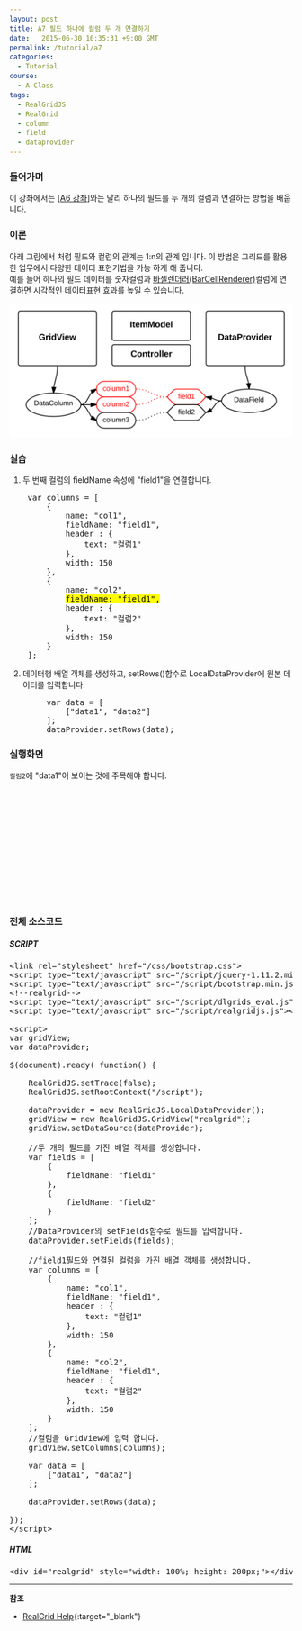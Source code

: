 ```yaml
---
layout: post
title: A7 필드 하나에 컬럼 두 개 연결하기
date:   2015-06-30 10:35:31 +9:00 GMT
permalink: /tutorial/a7
categories:
  - Tutorial
course:
  - A-Class
tags: 
  - RealGridJS
  - RealGrid
  - column
  - field
  - dataprovider
---
```


<script type="text/javascript" src="/script/dlgrids_eval.js"></script>
<script type="text/javascript" src="/script/realgridjs.js"></script>

<script>
var gridView;
var dataProvider;
    
$(document).ready( function() {

    RealGridJS.setTrace(false);
    RealGridJS.setRootContext("/script");
    
    dataProvider = new RealGridJS.LocalDataProvider();
    gridView = new RealGridJS.GridView("realgrid");
    gridView.setDataSource(dataProvider);
    
    //두 개의 필드를 가진 배열 객체를 생성합니다.
    var fields = [
        {
            fieldName: "field1"
        },
        {
            fieldName: "field2"
        }
    ];
    //DataProvider의 setFields함수로 필드를 입력합니다.
    dataProvider.setFields(fields);

    //field1필드와 연결된 컬럼을 가진 배열 객체를 생성합니다.
    var columns = [
        {
            name: "col1",
            fieldName: "field1",
            header : {
                text: "컬럼1"
            },
            width: 150
        },
        {
            name: "col2",
            fieldName: "field1",
            header : {
                text: "컬럼2"
            },
            width: 150
        }
    ];
    //컬럼을 GridView에 입력 합니다.
    gridView.setColumns(columns);

    var data = [
        ["data1", "data2"]
    ];

    dataProvider.setRows(data);

});
</script>

### 들어가며

이 강좌에서는 \[[A6 강좌](/tutorial/a6)\]와는 달리 하나의 필드를 두 개의 컬럼과 연결하는 방법을 배웁니다.

### 이론

아래 그림에서 처럼 필드와 컬럼의 관계는 1:n의 관계 입니다. 이 방법은 그리드를 활용한 업무에서 다양한 데이터 표현기법을 가능 하게 해 줍니다.   
예를 들어 하나의 필드 데이터를 숫자컬럼과 [바셀렌더러(BarCellRenderer)](http://help.realgrid.com/api/types/BarCellRenderer/)컬럼에 연결하면 시각적인 데이터표현 효과를 높일 수 있습니다.

![](/images/tutorials/20150630-realgrid-a7.png)

### 실습

1. 두 번째 컬럼의 fieldName 속성에 "field1"을 연결합니다.
    
    <pre class="prettyprint">
    var columns = [
        {
            name: "col1",
            fieldName: "field1",
            header : {
                text: "컬럼1"
            },
            width: 150
        },
        {
            name: "col2",
            <mark>fieldName: "field1",</mark>
            header : {
                text: "컬럼2"
            },
            width: 150
        }
    ];</pre>
2. 데이터행 배열 객체를 생성하고, setRows()함수로 LocalDataProvider에 원본 데이터를 입력합니다.
    
    <pre class="prettyprint">
        var data = [
            ["data1", "data2"]
        ];
        dataProvider.setRows(data);</pre>

### 실행화면

`컬럼2`에 "data1"이 보이는 것에 주목해야 합니다.

<div id="realgrid" style="width: 100%; height: 200px;"></div>
<p></p>

### 전체 소스코드

##### SCRIPT    
<pre class="prettyprint full-source-script">
&lt;link rel=&quot;stylesheet&quot; href=&quot;/css/bootstrap.css&quot;&gt;
&lt;script type=&quot;text/javascript&quot; src=&quot;/script/jquery-1.11.2.min.js&quot;&gt;&lt;/script&gt;
&lt;script type=&quot;text/javascript&quot; src=&quot;/script/bootstrap.min.js&quot;&gt;&lt;/script&gt;
&lt;!--realgrid--&gt;
&lt;script type=&quot;text/javascript&quot; src=&quot;/script/dlgrids_eval.js&quot;&gt;&lt;/script&gt;
&lt;script type=&quot;text/javascript&quot; src=&quot;/script/realgridjs.js&quot;&gt;&lt;/script&gt;

&lt;script&gt;
var gridView;
var dataProvider;
    
$(document).ready( function() {

    RealGridJS.setTrace(false);
    RealGridJS.setRootContext("/script");
    
    dataProvider = new RealGridJS.LocalDataProvider();
    gridView = new RealGridJS.GridView("realgrid");
    gridView.setDataSource(dataProvider);
    
    //두 개의 필드를 가진 배열 객체를 생성합니다.
    var fields = [
        {
            fieldName: "field1"
        },
        {
            fieldName: "field2"
        }
    ];
    //DataProvider의 setFields함수로 필드를 입력합니다.
    dataProvider.setFields(fields);

    //field1필드와 연결된 컬럼을 가진 배열 객체를 생성합니다.
    var columns = [
        {
            name: "col1",
            fieldName: "field1",
            header : {
                text: "컬럼1"
            },
            width: 150
        },
        {
            name: "col2",
            fieldName: "field1",
            header : {
                text: "컬럼2"
            },
            width: 150
        }
    ];
    //컬럼을 GridView에 입력 합니다.
    gridView.setColumns(columns);

    var data = [
        ["data1", "data2"]
    ];

    dataProvider.setRows(data);

});
&lt;/script&gt;
</pre>

##### HTML
<pre class="prettyprint full-source-html">
&lt;div id=&quot;realgrid&quot; style=&quot;width: 100%; height: 200px;&quot;&gt;&lt;/div&gt;
</pre>

---
**참조**

* [RealGrid Help](http://help.realgrid.com){:target="_blank"}